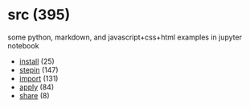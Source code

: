 # src (395)
some python, markdown, and javascript+css+html examples in jupyter notebook

+ [install](install/README.md) (25)
+ [stepin](stepin/README.md) (147)
+ [import](import/README.md) (131)
+ [apply](apply/README.md) (84)
+ [share](share/README.md) (8)
